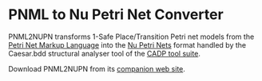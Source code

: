 PNML to Nu Petri Net Converter
========

PNML2NUPN transforms 1-Safe Place/Transition Petri net models from the [Petri Net Markup Language](http://www.pnml.org) into the [Nu Petri Nets](http://cadp.inria.fr/man/caesar.bdd.html) format handled by the Caesar.bdd structural analyser tool of the [CADP tool suite](http://cadp.inria.fr).

Download PNML2NUPN from its [companion web site](http://pnml.lip6.fr/pnml2nupn/).

